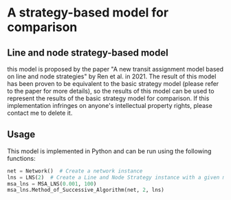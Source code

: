 # A strategy-based model for comparison
## Line and node strategy-based model
this model is proposed by the paper "A new transit assignment model based on line and node strategies" by Ren et al. in 2021. The result of this model has been proven to be equivalent to the basic strategy model (please refer to the paper for more details), so the results of this model can be used to represent the results of the basic strategy model for comparison. If this implementation infringes on anyone's intellectual property rights, please contact me to delete it.

## Usage
This model is implemented in Python and can be run using the following functions:

```python
net = Network()  # Create a network instance
lns = LNS(2)  # Create a Line and Node Strategy instance with a given max transfer time (2 is enough to cover this network)
msa_lns = MSA_LNS(0.001, 100)
msa_lns.Method_of_Successive_Algorithm(net, 2, lns)
```
